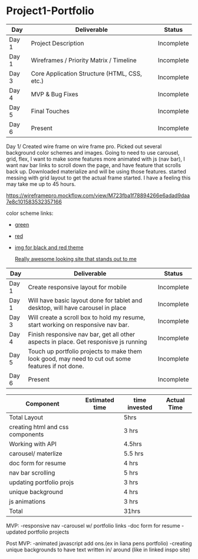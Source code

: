 # Project1-Portfolio


|  Day | Deliverable | Status
|---|---| ---|
|Day 1| Project Description | Incomplete
|Day 1| Wireframes / Priority Matrix / Timeline | Incomplete
|Day 3| Core Application Structure (HTML, CSS, etc.) | Incomplete
|Day 4| MVP & Bug Fixes | Incomplete
|Day 5| Final Touches | Incomplete
|Day 6| Present | Incomplete

Day 1/ Created wire frame on wire frame pro. Picked out several background color schemes and images. Going to need to use carousel, grid, flex, I want to make some features more animated with js (nav bar), I want nav bar links to scroll down the page, and have feature that scrolls back up. Downloaded materialize and will be using those features. started messing with grid layout to get the actual frame started. I have a feeling this may take me up to 45 hours. 

https://wireframepro.mockflow.com/view/M723fba1f78894266e6adad9daa7e8c101583532357166

color scheme links: 
- [green](https://colorideas.net/olive-green-gray-crimson-635536-color-palette/)
- [red](https://far-wake.org/png-change-blacknwhite-color-palette-24-best-color-palettes-red-white-black-grey-images-5df8bb8280182b6d810ae5b2.html)
- [img for black and red theme](https://www.123rf.com/photo_124250601_stock-vector-retro-memphis-seamless-pattern-80-90s-fashion-style-trendy-black-and-white-abstract-geometric-backgr.html)
  
  [Really awesome looking site that stands out to me](http://www.elsamuse.com/en/)


|  Day | Deliverable | Status
|---|---| ---|
|Day 1| Create responsive layout for mobile | Incomplete
|Day 1| Will have basic layout done for tablet and desktop, will have carousel in place | Incomplete
|Day 3| Will create a scroll box to hold my resume, start working on responsive nav bar.| Incomplete
|Day 4|  Finish responsive nav bar, get all other aspects in place. Get responisve js running | Incomplete
|Day 5| Touch up portfolio projects to make them look good, may need to cut out some features if not done.  | Incomplete
|Day 6| Present | Incomplete


| Component | Estimated time| time invested | Actual Time
|---|---| ---| ---|
|Total Layout	|       |5hrs|	    |na|	          |na
|creating html and css components|    |3 hrs|   |na|       |na|
|Working with API	|     |4.5hrs|	              | na|       | na|
|carousel/ materlize |     |5.5 hrs|            | na |       |na|
|doc form for resume|       |4 hrs|             |na|          |na|
|nav bar scrolling|        |5 hrs|             | na |        |na|
updating portfolio projs|   |3 hrs|            |na |         |na |
|unique background|         | 4 hrs |        | na |         |na|
|js animations|             |3 hrs |       | na |         | na|
|Total|		            |31hrs|               |na|            |na|	

MVP:
-responsive nav 
-carousel w/ portfolio links
-doc form for resume
-updated portfolio projects

Post MVP: 
-animated javascript add ons.(ex in liana pens portfolio)
-creating unique backgrounds to have text written in/ around (like in linked inspo site)

